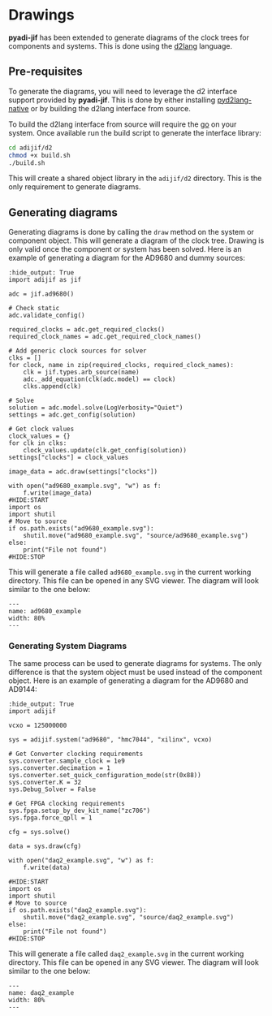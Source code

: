 # Drawings

**pyadi-jif** has been extended to generate diagrams of the clock trees for components and systems. This is done using the [d2lang](https://d2lang.com/) language.

## Pre-requisites

To generate the diagrams, you will need to leverage the d2 interface support provided by **pyadi-jif**. This is done by either installing [pyd2lang-native](https://pypi.org/project/pyd2lang-native/) or by building the d2lang interface from source.

To build the d2lang interface from source will require the [go](https://golang.org/dl/) on your system. Once available run the build script to generate the interface library:

```bash
cd adijif/d2
chmod +x build.sh
./build.sh
```
This will create a shared object library in the `adijif/d2` directory. This is the only requirement to generate diagrams.

## Generating diagrams

Generating diagrams is done by calling the `draw` method on the system or component object. This will generate a diagram of the clock tree. Drawing is only valid once the component or system has been solved. Here is an example of generating a diagram for the AD9680 and dummy sources:

```{exec_code}
:hide_output: True
import adijif as jif

adc = jif.ad9680()

# Check static
adc.validate_config()

required_clocks = adc.get_required_clocks()
required_clock_names = adc.get_required_clock_names()

# Add generic clock sources for solver
clks = []
for clock, name in zip(required_clocks, required_clock_names):
    clk = jif.types.arb_source(name)
    adc._add_equation(clk(adc.model) == clock)
    clks.append(clk)

# Solve
solution = adc.model.solve(LogVerbosity="Quiet")
settings = adc.get_config(solution)

# Get clock values
clock_values = {}
for clk in clks:
    clock_values.update(clk.get_config(solution))
settings["clocks"] = clock_values

image_data = adc.draw(settings["clocks"])

with open("ad9680_example.svg", "w") as f:
    f.write(image_data)
#HIDE:START
import os
import shutil
# Move to source
if os.path.exists("ad9680_example.svg"):
    shutil.move("ad9680_example.svg", "source/ad9680_example.svg")
else:
    print("File not found")
#HIDE:STOP
```

This will generate a file called `ad9680_example.svg` in the current working directory. This file can be opened in any SVG viewer. The diagram will look similar to the one below:

```{figure} ad9680_example.svg
---
name: ad9680_example
width: 80%
---
```

### Generating System Diagrams

The same process can be used to generate diagrams for systems. The only difference is that the system object must be used instead of the component object. Here is an example of generating a diagram for the AD9680 and AD9144:

```{exec_code}
:hide_output: True
import adijif

vcxo = 125000000

sys = adijif.system("ad9680", "hmc7044", "xilinx", vcxo)

# Get Converter clocking requirements
sys.converter.sample_clock = 1e9
sys.converter.decimation = 1
sys.converter.set_quick_configuration_mode(str(0x88))
sys.converter.K = 32
sys.Debug_Solver = False

# Get FPGA clocking requirements
sys.fpga.setup_by_dev_kit_name("zc706")
sys.fpga.force_qpll = 1

cfg = sys.solve()

data = sys.draw(cfg)

with open("daq2_example.svg", "w") as f:
    f.write(data)

#HIDE:START
import os
import shutil
# Move to source
if os.path.exists("daq2_example.svg"):
    shutil.move("daq2_example.svg", "source/daq2_example.svg")
else:
    print("File not found")
#HIDE:STOP
```

This will generate a file called `daq2_example.svg` in the current working directory. This file can be opened in any SVG viewer. The diagram will look similar to the one below:

```{figure} daq2_example.svg
---
name: daq2_example
width: 80%
---
```
